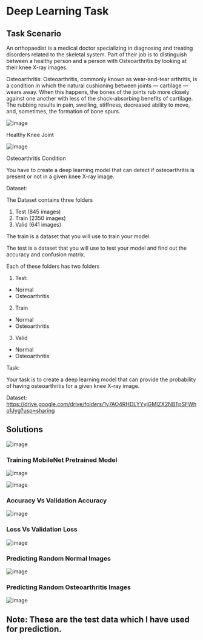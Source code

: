 # Deep Learning Task

## Task Scenario

An orthopaedist is a medical doctor specializing in diagnosing and treating disorders related to the skeletal system. Part of their job is to distinguish between a healthy person and a person with Osteoarthritis by looking at their knee X-ray images.

Osteoarthritis: Osteoarthritis, commonly known as wear-and-tear arthritis, is a condition in which the natural cushioning between joints — cartilage — wears away. When this happens, the bones of the joints rub more closely against one another with less of the shock-absorbing benefits of cartilage. The rubbing results in pain, swelling, stiffness, decreased ability to move, and, sometimes, the formation of bone spurs.

![image](https://user-images.githubusercontent.com/86974424/173244996-dceede66-8006-474a-968e-689239af2036.png)

Healthy Knee Joint

![image](https://user-images.githubusercontent.com/86974424/173245032-8121f1b5-c3ec-455f-95ca-c9e48a274ee2.png)

Osteoarthritis Condition

You have to create a deep learning model that can detect if osteoarthritis is present or not in a given knee X-ray image.

Dataset: 

The Dataset contains three folders 

1. Test (845 images)
2. Train (2350 images)
3. Valid (641 images)

The train is a dataset that you will use to train your model.

The test is a dataset that you will use to test your model and find out the accuracy and confusion matrix.

Each of these folders has two folders 

1. Test:
 - Normal
 - Osteoarthritis
2. Train
 - Normal
 - Osteoarthritis
3. Valid
 - Normal
 - Osteoarthritis

Task:

Your task is to create a deep learning model that can provide the probability of having osteoarthritis for a given knee X-ray image.

Dataset:
https://drive.google.com/drive/folders/1y7AO4RHDLYYvjGMlZX2NBTpSFWho1Jyg?usp=sharing

##
## Solutions

![image](https://user-images.githubusercontent.com/86974424/173246941-820689b8-5934-4a56-a5d8-99561f81d76c.png)

### Training MobileNet Pretrained Model
![image](https://user-images.githubusercontent.com/86974424/173246986-cca1a1bf-231c-4190-ba59-a10910528394.png)

![image](https://user-images.githubusercontent.com/86974424/173247013-bd14c493-036c-4b22-880e-9f6b6c59e469.png)

### Accuracy Vs Validation Accuracy
![image](https://user-images.githubusercontent.com/86974424/173247033-6d678bf7-19f9-417f-83fd-6b3dd68b80cd.png)

### Loss Vs Validation Loss
![image](https://user-images.githubusercontent.com/86974424/173247059-671e287b-4181-4d9d-adb7-5f3a2bf13a41.png)

### Predicting Random Normal Images
![image](https://user-images.githubusercontent.com/86974424/173247097-47356cbb-5551-476b-b7b6-6438032a6232.png)

### Predicting Random Osteoarthritis Images
![image](https://user-images.githubusercontent.com/86974424/173247119-8775e372-9d32-46d4-927b-9473d1e04489.png)

## Note: These are the test data which I have used for prediction.
